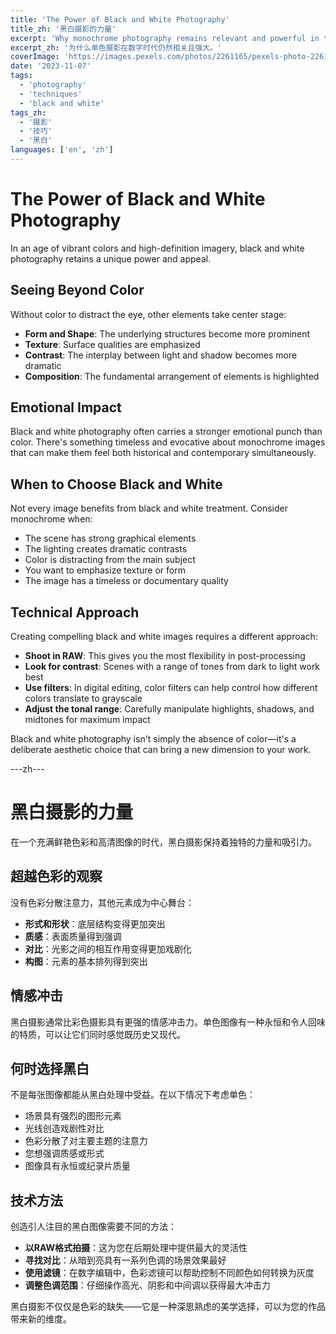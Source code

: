 ```yaml
---
title: 'The Power of Black and White Photography'
title_zh: '黑白摄影的力量'
excerpt: 'Why monochrome photography remains relevant and powerful in the digital age.'
excerpt_zh: '为什么单色摄影在数字时代仍然相关且强大。'
coverImage: 'https://images.pexels.com/photos/2261165/pexels-photo-2261165.jpeg'
date: '2023-11-07'
tags:
  - 'photography'
  - 'techniques'
  - 'black and white'
tags_zh:
  - '摄影'
  - '技巧'
  - '黑白'
languages: ['en', 'zh']
---
```


# The Power of Black and White Photography

In an age of vibrant colors and high-definition imagery, black and white photography retains a unique power and appeal.

## Seeing Beyond Color

Without color to distract the eye, other elements take center stage:

- **Form and Shape**: The underlying structures become more prominent
- **Texture**: Surface qualities are emphasized
- **Contrast**: The interplay between light and shadow becomes more dramatic
- **Composition**: The fundamental arrangement of elements is highlighted

## Emotional Impact

Black and white photography often carries a stronger emotional punch than color. There's something timeless and evocative about monochrome images that can make them feel both historical and contemporary simultaneously.

## When to Choose Black and White

Not every image benefits from black and white treatment. Consider monochrome when:

- The scene has strong graphical elements
- The lighting creates dramatic contrasts
- Color is distracting from the main subject
- You want to emphasize texture or form
- The image has a timeless or documentary quality

## Technical Approach

Creating compelling black and white images requires a different approach:

- **Shoot in RAW**: This gives you the most flexibility in post-processing
- **Look for contrast**: Scenes with a range of tones from dark to light work best
- **Use filters**: In digital editing, color filters can help control how different colors translate to grayscale
- **Adjust the tonal range**: Carefully manipulate highlights, shadows, and midtones for maximum impact

Black and white photography isn't simply the absence of color—it's a deliberate aesthetic choice that can bring a new dimension to your work.

---zh---

# 黑白摄影的力量

在一个充满鲜艳色彩和高清图像的时代，黑白摄影保持着独特的力量和吸引力。

## 超越色彩的观察

没有色彩分散注意力，其他元素成为中心舞台：

- **形式和形状**：底层结构变得更加突出
- **质感**：表面质量得到强调
- **对比**：光影之间的相互作用变得更加戏剧化
- **构图**：元素的基本排列得到突出

## 情感冲击

黑白摄影通常比彩色摄影具有更强的情感冲击力。单色图像有一种永恒和令人回味的特质，可以让它们同时感觉既历史又现代。

## 何时选择黑白

不是每张图像都能从黑白处理中受益。在以下情况下考虑单色：

- 场景具有强烈的图形元素
- 光线创造戏剧性对比
- 色彩分散了对主要主题的注意力
- 您想强调质感或形式
- 图像具有永恒或纪录片质量

## 技术方法

创造引人注目的黑白图像需要不同的方法：

- **以RAW格式拍摄**：这为您在后期处理中提供最大的灵活性
- **寻找对比**：从暗到亮具有一系列色调的场景效果最好
- **使用滤镜**：在数字编辑中，色彩滤镜可以帮助控制不同颜色如何转换为灰度
- **调整色调范围**：仔细操作高光、阴影和中间调以获得最大冲击力

黑白摄影不仅仅是色彩的缺失——它是一种深思熟虑的美学选择，可以为您的作品带来新的维度。 